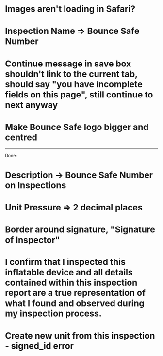 # Images aren't loading in Safari?

# Inspection Name => Bounce Safe Number

# Continue message in save box shouldn't link to the current tab, should say "you have incomplete fields on this page", still continue to next anyway

# Make Bounce Safe logo bigger and centred

---

Done:

# Description -> Bounce Safe Number on Inspections

# Unit Pressure => 2 decimal places

# Border around signature, "Signature of Inspector"

# I confirm that I inspected this inflatable device and all details contained within this inspection report are a true representation of what I found and observed during my inspection process.

# Create new unit from this inspection - signed_id error
